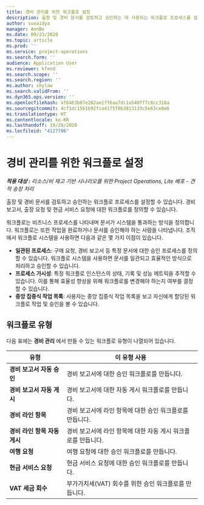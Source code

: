 ```yaml
---
title: 경비 관리를 위한 워크플로 설정
description: 출장 및 경비 문서를 검토하고 승인하는 데 사용되는 워크플로 프로세스를 설정할 수 있습니다.
author: suvaidya
manager: AnnBe
ms.date: 09/23/2020
ms.topic: article
ms.prod: ''
ms.service: project-operations
ms.search.form: ''
audience: Application User
ms.reviewer: kfend
ms.search.scope: ''
ms.search.region: ''
ms.author: shylaw
ms.search.validFrom: ''
ms.dyn365.ops.version: ''
ms.openlocfilehash: af6463b07e282ae1ff6aa7dc1a540ff7c8cc318a
ms.sourcegitcommit: 4cf1dc1561b92fca4175f0b3813133c5e63ce8e6
ms.translationtype: HT
ms.contentlocale: ko-KR
ms.lasthandoff: 10/28/2020
ms.locfileid: "4127706"
---
```

# <a name="set-up-workflows-for-expense-management"></a>경비 관리를 위한 워크플로 설정

_**적용 대상 :** 리소스/비 재고 기반 시나리오를 위한 Project Operations, Lite 배포 - 견적 송장 처리_

출장 및 경비 문서를 검토하고 승인하는 워크플로 프로세스를 설정할 수 있습니다. 경비 보고서, 출장 요청 및 현금 서비스 요청에 대한 워크플로를 정의할 수 있습니다.

워크플로는 비즈니스 프로세스를 나타내며 문서가 시스템을 통과하는 방식을 정의합니다. 워크플로는 또한 작업을 완료하거나 문서를 승인해야 하는 사람을 나타냅니다. 조직에서 워크플로 시스템을 사용하면 다음과 같은 몇 가지 이점이 있습니다.

- **일관된 프로세스**: 구매 요청, 경비 보고서 등 특정 문서에 대한 승인 프로세스를 정의할 수 있습니다. 워크플로 시스템을 사용하면 문서를 일관되고 효율적인 방식으로 처리하고 승인할 수 있습니다.
- **프로세스 가시성**: 특정 워크플로 인스턴스의 상태, 기록 및 성능 메트릭을 추적할 수 있습니다. 이를 통해 효율성 향상을 위해 워크플로를 변경해야 하는지 여부를 결정할 수 있습니다.
- **중앙 집중식 작업 목록**: 사용자는 중앙 집중식 작업 목록을 보고 자신에게 할당된 워크플로 작업 및 승인을 볼 수 있습니다. 

## <a name="workflow-types"></a>워크플로 유형

다음 표에는 **경비 관리** 에서 만들 수 있는 워크플로 유형이 나열되어 있습니다.


|              <strong>유형</strong>              |                   <strong>이 유형 사용</strong>                   |
|-------------------------------------------------|-----------------------------------------------------------------------|
|   <strong>경비 보고서 자동 승인</strong> |            경비 보고서에 대한 승인 워크플로를 만듭니다.             |
|  <strong>경비 보고서 자동 게시</strong>   |        경비 보고서에 대한 자동 게시 워크플로를 만듭니다.        |
|       <strong>경비 라인 항목</strong>        |     경비 보고서에 라인 항목에 대한 승인 워크플로를 만듭니다.      |
| <strong>경비 라인 항목 자동 게시</strong> | 경비 보고서에 라인 항목에 대한 자동 게시 워크플로를 만듭니다. |
|       <strong>여행 요청</strong>       |          여행 요청에 대한 승인 워크플로를 만듭니다.           |
|      <strong>현금 서비스 요청</strong>      |         현금 서비스 요청에 대한 승인 워크플로를 만듭니다.          |
|        <strong>VAT 세금 회수</strong>        | 부가가치세(VAT) 회수를 위한 승인 워크플로를 만듭니다.  |
